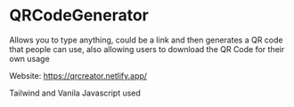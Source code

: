# QRCodeGenerator
 Allows you to type anything, could be a link and then generates a QR code that people can use, also allowing users to download the QR Code for their own usage

Website: https://qrcreator.netlify.app/

Tailwind and Vanila Javascript used

